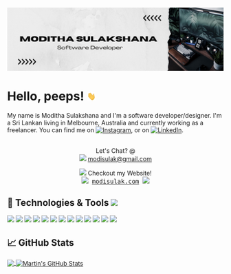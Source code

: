 [![Header](https://raw.githubusercontent.com/modisulak/modisulak/master/readme_header.png "Header")](https://modisulak.com/)

# Hello, peeps! <img src="https://raw.githubusercontent.com/modisulak/modisulak/master/assets/wave.gif" style="width:20px;" width="20px">

My name is Moditha Sulakshana and I'm a software developer/designer. I'm a Sri Lankan living in Melbourne, Australia and currently working as a freelancer. You can find me on [![Instagram][1.2]][1],  or on [![LinkedIn][3.2]][3].
<p align="center" >
<br>Let's Chat? @ 
    <br> <img src="https://media.giphy.com/media/9l8MXyxSEC3O8/giphy.gif" width="20px"> <a href="mailto:modisulak@gmail.com?subject=Hi Modi!! I saw your GitHub">modisulak@gmail.com</a>
   <p align="center" >
         <img src="https://media.giphy.com/media/Ll22OhMLAlVDb8UQWe/giphy.gif" width="30x">  Checkout my Website!
  <samp>
     <br><img src="https://media.giphy.com/media/RMNuCYYKbWu4SisSBA/giphy.gif" width="20px"> <a href="https://modisulak.com">modisulak.com</a> <img src="https://media.giphy.com/media/RMNuCYYKbWu4SisSBA/giphy.gif" width="20px">
  </samp>
</p> 

## 🔧 Technologies & Tools <img src="https://media.giphy.com/media/Vf3ZKdillTMOOaOho0/giphy.gif" width="50px">  
![](https://img.shields.io/badge/React-20232A?style=for-the-badge&logo=react&logoColor=61DAFB)
![](https://img.shields.io/badge/Express.js-404D59?style=for-the-badge)
![](https://img.shields.io/badge/Java-ED8B00?style=for-the-badge&logo=java&logoColor=white)
![](https://img.shields.io/badge/C%23-239120?style=for-the-badge&logo=c-sharp&logoColor=white)
![](https://img.shields.io/badge/Python-14354C?style=for-the-badge&logo=python&logoColor=white)
![](https://img.shields.io/badge/Sass-CC6699?style=for-the-badge&logo=sass&logoColor=white)
![](https://img.shields.io/badge/HTML5-E34F26?style=for-the-badge&logo=html5&logoColor=white)
![](https://img.shields.io/badge/JavaScript-F7DF1E?style=for-the-badge&logo=javascript&logoColor=black)
![](https://img.shields.io/badge/Flask-000000?style=for-the-badge&logo=flask&logoColor=white)
![](https://img.shields.io/badge/Amazon_AWS-232F3E?style=for-the-badge&logo=amazon-aws&logoColor=white)
![](https://img.shields.io/badge/Google_Cloud-4285F4?style=for-the-badge&logo=google-cloud&logoColor=white)
![](https://img.shields.io/badge/Windows-0078D6?style=for-the-badge&logo=windows&logoColor=whitel)
![](https://img.shields.io/badge/iOS-000000?style=for-the-badge&logo=ios&logoColor=white)


## &#x1f4c8; GitHub Stats

<a href="https://github.com/modisulak/modisulak">
  <img align="center" src="https://github-readme-stats.vercel.app/api/top-langs/?username=modisulak&hide=java,html,tex&title_color=ffffff&text_color=c9cacc&icon_color=2bbc8a&bg_color=1d1f21&langs_count=3" />
</a>
<a href="https://github.com/modisulak/MartinHeinz">
  <img align="center" src="https://github-readme-stats.vercel.app/api?username=modisulak&show_icons=true&line_height=27&count_private=true&title_color=ffffff&text_color=c9cacc&icon_color=2bbc8a&bg_color=1d1f21" alt="Martin's GitHub Stats" />
</a> 

<!-- links to social media icons -->

<!-- icons with padding -->

[1.1]: https://i.imgur.com/f6N1jUc.png (instagram icon with padding) 
[2.1]: http://i.imgur.com/0o48UoR.png (github icon with padding)

<!-- icons without padding -->

[1.2]: https://img.shields.io/badge/Instagram-E4405F?style=for-the-badge&logo=instagram&logoColor=white (instagram icon without padding)
[2.2]: http://i.imgur.com/9I6NRUm.png (github icon without padding)
[3.2]: https://img.shields.io/badge/LinkedIn-0077B5?style=for-the-badge&logo=linkedin&logoColor=white (LinkedIn icon without padding)


<!-- links to your social media accounts -->

[1]: https://www.instagram.com/modisulak/
[2]: https://github.com/modisulak
[3]: https://www.linkedin.com/in/modisulak/


<!-- Resources -->
<!-- Icons: https://simpleicons.org/ -->
<!-- GitHub Stats: https://github.com/anuraghazra/github-readme-stats -->
<!-- Emojis: https://emojipedia.org/emoji/ -->
<!-- HTML Emojis: https://www.fileformat.info/index.htm -->
<!-- Shields: https://shields.io/ -->
<!-- Awesome GitHub Profile README: https://github.com/abhisheknaiidu/awesome-github-profile-readme -->
